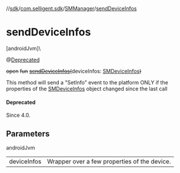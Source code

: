 //[sdk](../../../index.md)/[com.selligent.sdk](../index.md)/[SMManager](index.md)/[sendDeviceInfos](send-device-infos.md)

# sendDeviceInfos

[androidJvm]\

@[Deprecated](https://developer.android.com/reference/kotlin/java/lang/Deprecated.html)

~~open~~ ~~fun~~ [~~sendDeviceInfos~~](send-device-infos.md)~~(~~deviceInfos: [SMDeviceInfos](../-s-m-device-infos/index.md)~~)~~

This method will send a &quot;SetInfo&quot; event to the platform ONLY if the properties of the [SMDeviceInfos](../-s-m-device-infos/index.md) object changed since the last call

#### Deprecated

Since 4.0.

## Parameters

androidJvm

| | |
|---|---|
| deviceInfos | Wrapper over a few properties of the device. |
